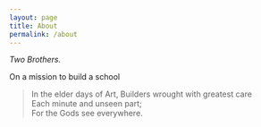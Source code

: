 ```yaml
---
layout: page
title: About
permalink: /about
---
```


*Two Brothers.*

On a mission to build a school


> In the elder days of Art,
Builders wrought with greatest care <br>
Each minute and unseen part; <br>
For the Gods see everywhere. <br>
